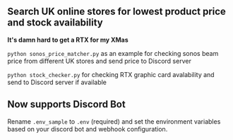 ## Search UK online stores for lowest product price and stock availability 
**It's damn hard to get a RTX for my XMas**   

`python sonos_price_matcher.py` as an example for checking sonos beam price from different UK stores and send price to Discord server

`python stock_checker.py` for checking RTX graphic card avalability and send to Discord server if available


## Now supports Discord Bot
Rename `.env_sample` to `.env` (required) and set the environment variables based on your discord bot and webhook configuration. 
